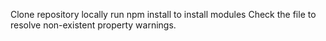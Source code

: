 Clone repository locally
run npm install to install modules
Check the file to resolve non-existent property warnings.
